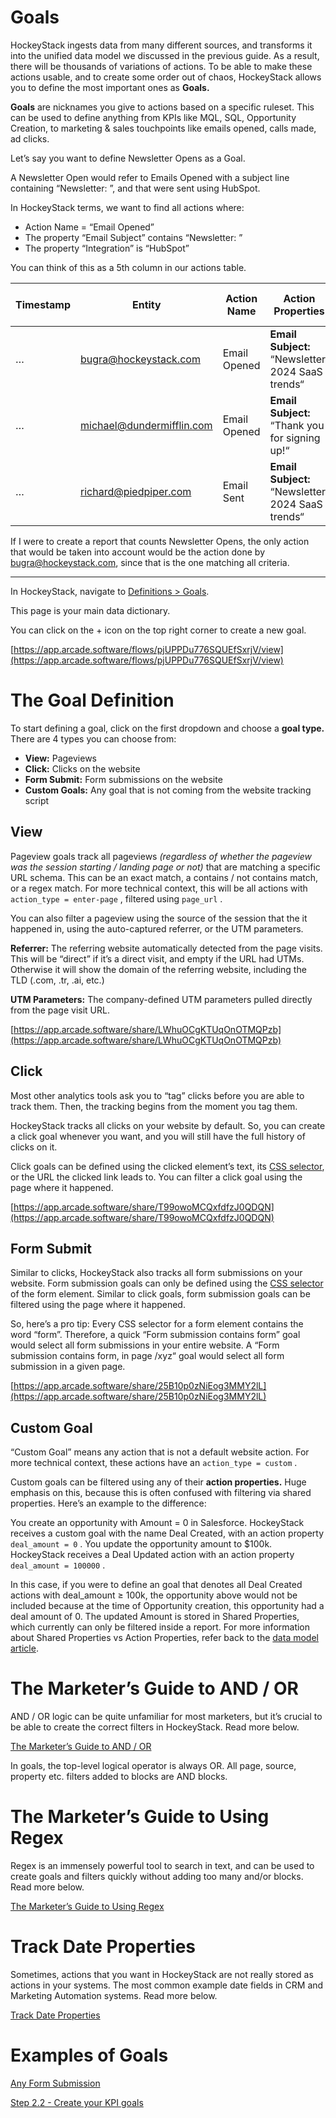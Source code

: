 # Goals

HockeyStack ingests data from many different sources, and transforms it into the unified data model we discussed in the previous guide. As a result, there will be thousands of variations of actions. To be able to make these actions usable, and to create some order out of chaos, HockeyStack allows you to define the most important ones as **Goals.**

**Goals** are nicknames you give to actions based on a specific ruleset. This can be used to define anything from KPIs like MQL, SQL, Opportunity Creation, to marketing & sales touchpoints like emails opened, calls made, ad clicks.

Let’s say you want to define Newsletter Opens as a Goal.

A Newsletter Open would refer to Emails Opened with a subject line containing “Newsletter: ”, and that were sent using HubSpot.

In HockeyStack terms, we want to find all actions where:

- Action Name = “Email Opened”
- The property “Email Subject” contains “Newsletter: ”
- The property “Integration” is “HubSpot”

You can think of this as a 5th column in our actions table.

| Timestamp | Entity | Action Name | Action Properties | Is this a “Newsletter Open”? |
| --- | --- | --- | --- | --- |
| … | bugra@hockeystack.com | Email Opened | **Email Subject:** “Newsletter: 2024 SaaS trends“ | Yes |
| … | michael@dundermifflin.com | Email Opened | **Email Subject:** “Thank you for signing up!“ | No |
| … | richard@piedpiper.com | Email Sent | **Email Subject:** “Newsletter: 2024 SaaS trends“ | No |

If I were to create a report that counts Newsletter Opens, the only action that would be taken into account would be the action done by bugra@hockeystack.com, since that is the one matching all criteria.

---

In HockeyStack, navigate to [Definitions > Goals](https://hockeystack.com/dashboard/actions/?utm_source=hockeystack_academy).

This page is your main data dictionary.

You can click on the + icon on the top right corner to create a new goal.

[https://app.arcade.software/flows/pjUPPDu776SQUEfSxrjV/view](https://app.arcade.software/flows/pjUPPDu776SQUEfSxrjV/view)

# The Goal Definition

To start defining a goal, click on the first dropdown and choose a **goal type.** There are 4 types you can choose from:

- **View:** Pageviews
- **Click:** Clicks on the website
- **Form Submit:** Form submissions on the website
- **Custom Goals:** Any goal that is not coming from the website tracking script

## View

Pageview goals track all pageviews *(regardless of whether the pageview was the session starting / landing page or not)* that are matching a specific URL schema. This can be an exact match, a contains / not contains match, or a regex match. For more technical context, this will be all actions with `action_type = enter-page` , filtered using `page_url` .

You can also filter a pageview using the source of the session that the it happened in, using the auto-captured referrer, or the UTM parameters.

**Referrer:** The referring website automatically detected from the page visits. This will be “direct” if it’s a direct visit, and empty if the URL had UTMs. Otherwise it will show the domain of the referring website, including the TLD (.com, .tr, .ai, etc.)

**UTM Parameters:** The company-defined UTM parameters pulled directly from the page visit URL.

[https://app.arcade.software/share/LWhuOCgKTUqOnOTMQPzb](https://app.arcade.software/share/LWhuOCgKTUqOnOTMQPzb)

## Click

Most other analytics tools ask you to “tag” clicks before you are able to track them. Then, the tracking begins from the moment you tag them. 

HockeyStack tracks all clicks on your website by default. So, you can create a click goal whenever you want, and you will still have the full history of clicks on it.

Click goals can be defined using the clicked element’s text, its [CSS selector](../../Goals%20af248f0d9ad34dcfa78cd7f6178e5540/Finding%20Out%20a%20Button's%20CSS%20Selector%20a5a18626e13f4af48f971b8a2f6818a8.md), or the URL the clicked link leads to. You can filter a click goal using the page where it happened.

[https://app.arcade.software/share/T99owoMCQxfdfzJ0QDQN](https://app.arcade.software/share/T99owoMCQxfdfzJ0QDQN)

## Form Submit

Similar to clicks, HockeyStack also tracks all form submissions on your website. Form submission goals can only be defined using the [CSS selector](../../Goals%20af248f0d9ad34dcfa78cd7f6178e5540/Finding%20Out%20a%20Button's%20CSS%20Selector%20a5a18626e13f4af48f971b8a2f6818a8.md) of the form element. Similar to click goals, form submission goals can be filtered using the page where it happened.

So, here’s a pro tip: Every CSS selector for a form element contains the word “form”. Therefore, a quick “Form submission contains form” goal would select all form submissions in your entire website. A “Form submission contains form, in page /xyz“ goal would select all form submission in a given page. 

[https://app.arcade.software/share/25B10p0zNiEog3MMY2lL](https://app.arcade.software/share/25B10p0zNiEog3MMY2lL)

## Custom Goal

“Custom Goal” means any action that is not a default website action. For more technical context, these actions have an `action_type = custom` .

Custom goals can be filtered using any of their **action properties.** Huge emphasis on this, because this is often confused with filtering via shared properties. Here’s an example to the difference:

You create an opportunity with Amount = 0 in Salesforce. HockeyStack receives a custom goal with the name Deal Created, with an action property `deal_amount = 0` . You update the opportunity amount to $100k. HockeyStack receives a Deal Updated action with an action property `deal_amount = 100000` .

In this case, if you were to define an goal that denotes all Deal Created actions with deal_amount ≥ 100k, the opportunity above would not be included because at the time of Opportunity creation, this opportunity had a deal amount of 0. The updated Amount is stored in Shared Properties, which currently can only be filtered inside a report. For more information about Shared Properties vs Action Properties, refer back to the [data model article](The%20HockeyStack%20data%20model%20e4df29b960214d468095e0d8845481f7.md).

# The Marketer’s Guide to AND / OR

AND / OR logic can be quite unfamiliar for most marketers, but it’s crucial to be able to create the correct filters in HockeyStack. Read more below.

[The Marketer’s Guide to AND / OR](Goals%2004b8e7d5b7f1472aa6d10767214c88c7/The%20Marketer%E2%80%99s%20Guide%20to%20AND%20OR%20edcb3b235462402bb153e710a58eed26.md)

In goals, the top-level logical operator is always OR. All page, source, property etc. filters added to blocks are AND blocks.

# The Marketer’s Guide to Using Regex

Regex is an immensely powerful tool to search in text, and can be used to create goals and filters quickly without adding too many and/or blocks. Read more below.

[The Marketer’s Guide to Using Regex](Goals%2004b8e7d5b7f1472aa6d10767214c88c7/The%20Marketer%E2%80%99s%20Guide%20to%20Using%20Regex%20ec0c77006902440ebccb6fb684ec91fa.md)

# Track Date Properties

Sometimes, actions that you want in HockeyStack are not really stored as actions in your systems. The most common example date fields in CRM and Marketing Automation systems. Read more below.

[Track Date Properties](Goals%2004b8e7d5b7f1472aa6d10767214c88c7/Track%20Date%20Properties%205dfbe6af4bc64ef48849edd7bd0973ac.md)

# Examples of Goals

[Any Form Submission](Goals%2004b8e7d5b7f1472aa6d10767214c88c7/Any%20Form%20Submission%20542668fb0a58468c97b31fa00d414997.md)

[Step 2.2 - Create your KPI goals](../102%20-%20Implementation%20Guide%20fdb17f2f724b401e955f879a50a9a46e/Step%202%202%20-%20Create%20your%20KPI%20goals%20a115c706b59042239ecba96e540147c3.md)